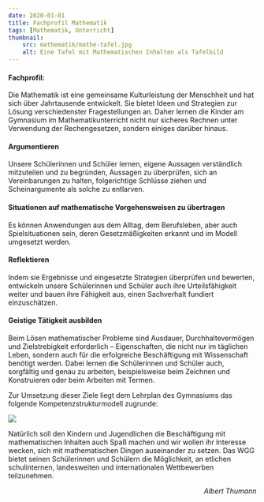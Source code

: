 ```yaml
---
date: 2020-01-01
title: Fachprofil Mathematik
tags: [Mathematik, Unterricht]
thumbnail:
    src: mathematik/mathe-tafel.jpg
    alt: Eine Tafel mit Mathematischen Inhalten als Tafelbild
---
```


<h4>Fachprofil:</h4>
<p>
    Die Mathematik ist eine gemeinsame Kulturleistung der Menschheit und hat
    sich über Jahrtausende entwickelt. Sie bietet Ideen und Strategien zur
    Lösung verschiedenster Fragestellungen an. Daher lernen die Kinder am
    Gymnasium im Mathematikunterricht nicht nur sicheres Rechnen unter
    Verwendung der Rechengesetzen, sondern einiges darüber hinaus.
</p>
<h4>Argumentieren</h4>
<p>
    Unsere Schülerinnen und Schüler lernen, eigene Aussagen verständlich
    mitzuteilen und zu begründen, Aussagen zu überprüfen, sich an Vereinbarungen
    zu halten, folgerichtige Schlüsse ziehen und Scheinargumente als solche zu
    entlarven.
</p>
<h4>Situationen auf mathematische Vorgehensweisen zu übertragen</h4>
<p>
    Es können Anwendungen aus dem Alltag, dem Berufsleben, aber auch
    Spielsituationen sein, deren Gesetzmäßigkeiten erkannt und im Modell
    umgesetzt werden.
</p>
<h4>Reflektieren</h4>
<p>
    Indem sie Ergebnisse und eingesetzte Strategien überprüfen und bewerten,
    entwickeln unsere Schülerinnen und Schüler auch ihre Urteilsfähigkeit weiter
    und bauen ihre Fähigkeit aus, einen Sachverhalt fundiert einzuschätzen.
</p>
<h4>Geistige Tätigkeit ausbilden</h4>
<p>
    Beim Lösen mathematischer Probleme sind Ausdauer, Durchhaltevermögen und
    Zielstrebigkeit erforderlich – Eigenschaften, die nicht nur im täglichen
    Leben, sondern auch für die erfolgreiche Beschäftigung mit Wissenschaft
    benötigt werden. Dabei lernen die Schülerinnen und Schüler auch, sorgfältig
    und genau zu arbeiten, beispielsweise beim Zeichnen und Konstruieren oder
    beim Arbeiten mit Termen.
</p>
<p>
    Zur Umsetzung dieser Ziele liegt dem Lehrplan des Gymnasiums das folgende
    Kompetenzstrukturmodell zugrunde:
</p>

<img src="/images/mathematik/mathe-konzeptstruktur.jpg"/>

<p>
    Natürlich soll den Kindern und Jugendlichen die Beschäftigung mit
    mathematischen Inhalten auch Spaß machen und wir wollen ihr Interesse
    wecken, sich mit mathematischen Dingen auseinander zu setzen. Das WGG bietet
    seinen Schülerinnen und Schülern die Möglichkeit, an etlichen schulinternen,
    landesweiten und internationalen Wettbewerben teilzunehmen.
</p>
<p style="text-align: right; font-style: italic">Albert Thumann</p>
